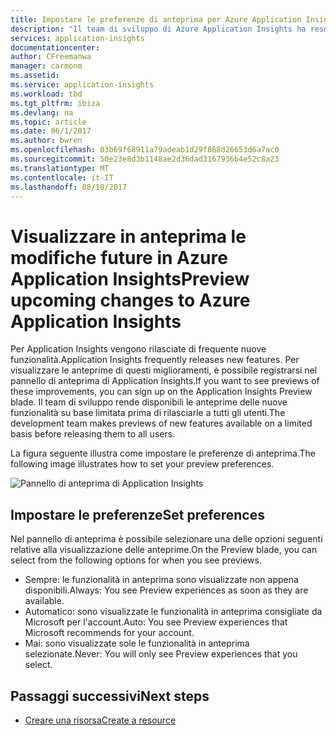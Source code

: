 ```yaml
---
title: Impostare le preferenze di anteprima per Azure Application Insights | Microsoft Docs
description: "Il team di sviluppo di Azure Application Insights ha reso disponibili nuove funzionalità. È possibile impostare le nuove funzionalità da visualizzare in anteprima nel portale di Azure."
services: application-insights
documentationcenter: 
author: CFreemanwa
manager: carmonm
ms.assetid: 
ms.service: application-insights
ms.workload: tbd
ms.tgt_pltfrm: ibiza
ms.devlang: na
ms.topic: article
ms.date: 06/1/2017
ms.author: bwren
ms.openlocfilehash: 03b69f68911a79adeab1d29f868d26653d6a7ac0
ms.sourcegitcommit: 50e23e8d3b1148ae2d36dad3167936b4e52c8a23
ms.translationtype: MT
ms.contentlocale: it-IT
ms.lasthandoff: 08/18/2017
---
```

# <a name="preview-upcoming-changes-to-azure-application-insights"></a><span data-ttu-id="c9835-104">Visualizzare in anteprima le modifiche future in Azure Application Insights</span><span class="sxs-lookup"><span data-stu-id="c9835-104">Preview upcoming changes to Azure Application Insights</span></span> 

<span data-ttu-id="c9835-105">Per Application Insights vengono rilasciate di frequente nuove funzionalità.</span><span class="sxs-lookup"><span data-stu-id="c9835-105">Application Insights frequently releases new features.</span></span> <span data-ttu-id="c9835-106">Per visualizzare le anteprime di questi miglioramenti, è possibile registrarsi nel pannello di anteprima di Application Insights.</span><span class="sxs-lookup"><span data-stu-id="c9835-106">If you want to see previews of these improvements, you can sign up on the Application Insights Preview blade.</span></span>  <span data-ttu-id="c9835-107">Il team di sviluppo rende disponibili le anteprime delle nuove funzionalità su base limitata prima di rilasciarle a tutti gli utenti.</span><span class="sxs-lookup"><span data-stu-id="c9835-107">The development team makes previews of new features available on a limited basis before releasing them to all users.</span></span> 

<span data-ttu-id="c9835-108">La figura seguente illustra come impostare le preferenze di anteprima.</span><span class="sxs-lookup"><span data-stu-id="c9835-108">The following image illustrates how to set your preview preferences.</span></span>

![Pannello di anteprima di Application Insights](./media/app-insights-preview/preview.png)

## <a name="set-preferences"></a><span data-ttu-id="c9835-110">Impostare le preferenze</span><span class="sxs-lookup"><span data-stu-id="c9835-110">Set preferences</span></span>

<span data-ttu-id="c9835-111">Nel pannello di anteprima è possibile selezionare una delle opzioni seguenti relative alla visualizzazione delle anteprime.</span><span class="sxs-lookup"><span data-stu-id="c9835-111">On the Preview blade, you can select from the following options for when you see previews.</span></span>

- <span data-ttu-id="c9835-112">Sempre: le funzionalità in anteprima sono visualizzate non appena disponibili.</span><span class="sxs-lookup"><span data-stu-id="c9835-112">Always: You see Preview experiences as soon as they are available.</span></span>
- <span data-ttu-id="c9835-113">Automatico: sono visualizzate le funzionalità in anteprima consigliate da Microsoft per l'account.</span><span class="sxs-lookup"><span data-stu-id="c9835-113">Auto: You see Preview experiences that Microsoft recommends for your account.</span></span> 
- <span data-ttu-id="c9835-114">Mai: sono visualizzate sole le funzionalità in anteprima selezionate.</span><span class="sxs-lookup"><span data-stu-id="c9835-114">Never: You will only see Preview experiences that you select.</span></span> 

## <a name="next-steps"></a><span data-ttu-id="c9835-115">Passaggi successivi</span><span class="sxs-lookup"><span data-stu-id="c9835-115">Next steps</span></span>

- [<span data-ttu-id="c9835-116">Creare una risorsa</span><span class="sxs-lookup"><span data-stu-id="c9835-116">Create a resource</span></span>](app-insights-create-new-resource.md)
